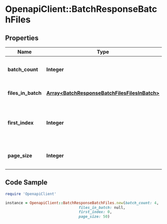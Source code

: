 # OpenapiClient::BatchResponseBatchFiles

## Properties

Name | Type | Description | Notes
------------ | ------------- | ------------- | -------------
**batch_count** | **Integer** | How many files/entries in the batch. | [optional] 
**files_in_batch** | [**Array&lt;BatchResponseBatchFilesFilesInBatch&gt;**](BatchResponseBatchFilesFilesInBatch.md) | The list of files in this batch. | [optional] 
**first_index** | **Integer** | The starting index in the batch. Used for pagination. | [optional] 
**page_size** | **Integer** | The number of entries per page. | [optional] 

## Code Sample

```ruby
require 'OpenapiClient'

instance = OpenapiClient::BatchResponseBatchFiles.new(batch_count: 4,
                                 files_in_batch: null,
                                 first_index: 0,
                                 page_size: 50)
```


